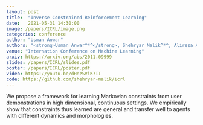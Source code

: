 ```yaml
---
layout: post
title:  "Inverse Constrained Reinforcement Learning"
date:   2021-05-31 14:30:00
image: /papers/ICRL/image.png
categories: conference
author: "Usman Anwar"
authors: "<strong>Usman Anwar^*^</strong>, Shehryar Malik^*^, Alireza Aghasi, Ali Ahmed"
venue: "Internation Conference on Machine Learning"
arxiv: https://arxiv.org/abs/2011.09999
slides: /papers/ICRL/slides.pdf
poster: /papers/ICRL/poster.pdf
video: https://youtu.be/dHnzSViK7II
code: https://github.com/shehryar-malik/icrl
---
```


We propose a framework for learning Markovian constraints from user demonstrations in high dimensional, continuous settings. We empirically show that constraints thus learned are general and transfer well to agents with different dynamics and morphologies. 
